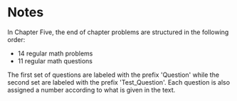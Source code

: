# Notes

In Chapter Five, the end of chapter problems are structured in the following order:
* 14 regular math problems
* 11 regular math questions

The first set of questions are labeled with the prefix 'Question' while the second set are labeled with the prefix 'Test_Question'. Each question is also assigned a number according to what is given in the text. 
